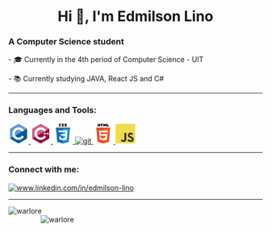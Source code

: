 <h1 align="center">Hi 👋, I'm Edmilson Lino</h1>
<h3 align="left">A Computer Science student</h3>

<p>- 🎓 Currently in the 4th period of Computer Science - UIT</p>
<p>- 📚 Currently studying JAVA, React JS and C#</p>

<hr>
<h3 align="left">Languages and Tools:</h3>
<p align="left"> <a href="https://www.cprogramming.com/" target="_blank"> <img src="https://raw.githubusercontent.com/devicons/devicon/master/icons/c/c-original.svg" alt="c" width="40" height="40"/> </a> <a href="https://www.w3schools.com/cpp/" target="_blank"> <img src="https://raw.githubusercontent.com/devicons/devicon/master/icons/cplusplus/cplusplus-original.svg" alt="cplusplus" width="40" height="40"/> </a> <a href="https://www.w3schools.com/css/" target="_blank"> <img src="https://raw.githubusercontent.com/devicons/devicon/master/icons/css3/css3-original-wordmark.svg" alt="css3" width="40" height="40"/> </a> <a href="https://git-scm.com/" target="_blank"> <img src="https://www.vectorlogo.zone/logos/git-scm/git-scm-icon.svg" alt="git" width="40" height="40"/> </a> <a href="https://www.w3.org/html/" target="_blank"> <img src="https://raw.githubusercontent.com/devicons/devicon/master/icons/html5/html5-original-wordmark.svg" alt="html5" width="40" height="40"/> </a> <a href="https://developer.mozilla.org/en-US/docs/Web/JavaScript" target="_blank"> <img src="https://raw.githubusercontent.com/devicons/devicon/master/icons/javascript/javascript-original.svg" alt="javascript" width="40" height="40"/> </a> </p>
<hr>
<h3 align="left">Connect with me:</h3>
<p align="left">
<a href="https://www.linkedin.com/in/edmilson-lino" target="blank"><img align="center" src="https://raw.githubusercontent.com/rahuldkjain/github-profile-readme-generator/master/src/images/icons/Social/linked-in-alt.svg" alt="www.linkedin.com/in/edmilson-lino" height="30" width="40" /></a>
</p>
<hr>
<div>
    <img align="left" src="https://github-readme-stats.vercel.app/api/top-langs?username=warlore&show_icons=true&locale=en&layout=compact" alt="warlore" />
    <img align="right" src="https://github-readme-stats.vercel.app/api?username=warlore&show_icons=true&locale=en" alt="warlore" width="440px"/>   
</div>
